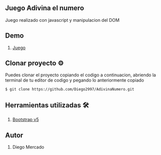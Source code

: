 ## Juego Adivina el numero

Juego realizado con javascript y manipulacion del DOM

## Demo

1. [Juego](https://adivinanumero-dom.netlify.app/)

## Clonar proyecto ⚙️
 Puedes clonar el proyecto copiando el codigo a continuacion, abriendo la terminal de tu editor de codigo y pegando lo anteriormente copiado

`$ git clone https://github.com/Diego2997/AdivinaNumero.git`

## Herramientas utilizadas 🛠️

1. [Bootstrap v5](https://getbootstrap.com/)

## Autor

1. Diego Mercado

